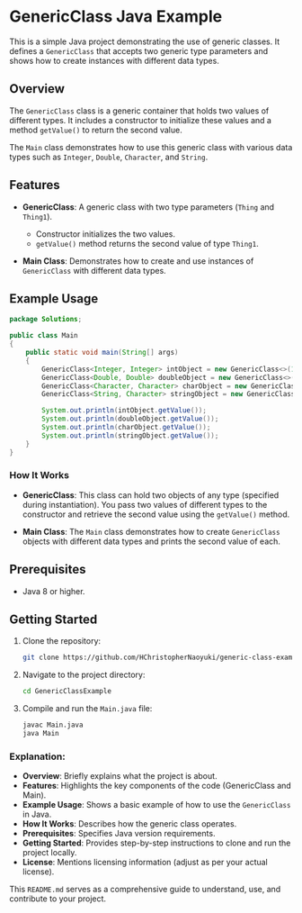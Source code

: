 # GenericClass Java Example

This is a simple Java project demonstrating the use of generic classes. It defines a `GenericClass` that accepts two generic type parameters and shows how to create instances with different data types.

## Overview

The `GenericClass` class is a generic container that holds two values of different types. It includes a constructor to initialize these values and a method `getValue()` to return the second value.

The `Main` class demonstrates how to use this generic class with various data types such as `Integer`, `Double`, `Character`, and `String`.

## Features

- **GenericClass**: A generic class with two type parameters (`Thing` and `Thing1`).
  - Constructor initializes the two values.
  - `getValue()` method returns the second value of type `Thing1`.
  
- **Main Class**: Demonstrates how to create and use instances of `GenericClass` with different data types.

## Example Usage

```java
package Solutions;

public class Main
{
    public static void main(String[] args)
    {
        GenericClass<Integer, Integer> intObject = new GenericClass<>(1, 12);
        GenericClass<Double, Double> doubleObject = new GenericClass<>(3.14, 2.76);
        GenericClass<Character, Character> charObject = new GenericClass<>('@', '$');
        GenericClass<String, Character> stringObject = new GenericClass<>("Hello", 'A');

        System.out.println(intObject.getValue());
        System.out.println(doubleObject.getValue());
        System.out.println(charObject.getValue());
        System.out.println(stringObject.getValue());
    }
}
```

### How It Works

- **GenericClass**: This class can hold two objects of any type (specified during instantiation). You pass two values of different types to the constructor and retrieve the second value using the `getValue()` method.
  
- **Main Class**: The `Main` class demonstrates how to create `GenericClass` objects with different data types and prints the second value of each.

## Prerequisites

- Java 8 or higher.

## Getting Started

1. Clone the repository:
   ```bash
   git clone https://github.com/HChristopherNaoyuki/generic-class-example.git
   ```

2. Navigate to the project directory:
   ```bash
   cd GenericClassExample
   ```

3. Compile and run the `Main.java` file:
   ```bash
   javac Main.java
   java Main
   ```

### Explanation:
- **Overview**: Briefly explains what the project is about.
- **Features**: Highlights the key components of the code (GenericClass and Main).
- **Example Usage**: Shows a basic example of how to use the `GenericClass` in Java.
- **How It Works**: Describes how the generic class operates.
- **Prerequisites**: Specifies Java version requirements.
- **Getting Started**: Provides step-by-step instructions to clone and run the project locally.
- **License**: Mentions licensing information (adjust as per your actual license).

This `README.md` serves as a comprehensive guide to understand, use, and contribute to your project.
